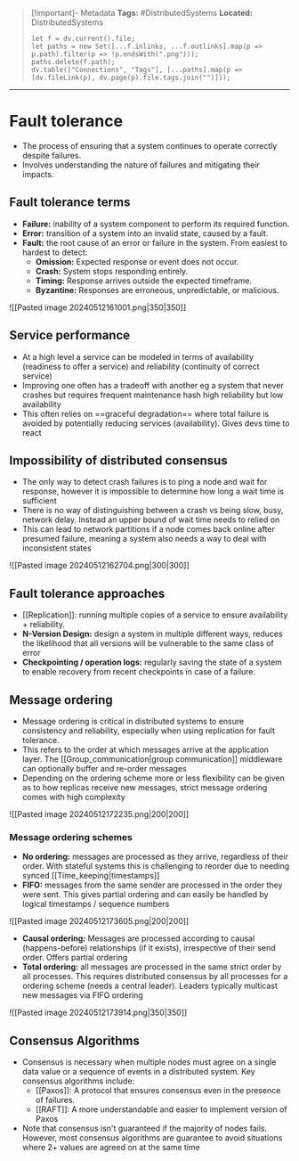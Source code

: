 > [!important]- Metadata
> **Tags:** #DistributedSystems 
> **Located:** DistributedSystems
> ```dataviewjs
> let f = dv.current().file;
> let paths = new Set([...f.inlinks, ...f.outlinks].map(p => p.path).filter(p => !p.endsWith(".png")));
> paths.delete(f.path);
> dv.table(["Connections", "Tags"], [...paths].map(p => [dv.fileLink(p), dv.page(p).file.tags.join("")]));
> ```

___
# Fault tolerance
- The process of ensuring that a system continues to operate correctly despite failures. 
- Involves understanding the nature of failures and mitigating their impacts.
## Fault tolerance terms
- **Failure:** inability of a system component to perform its required function.
- **Error:** transition of a system into an invalid state, caused by a fault.
- **Fault:** the root cause of an error or failure in the system. From easiest to hardest to detect:
	- **Omission:** Expected response or event does not occur. 
	- **Crash:** System stops responding entirely.
	- **Timing:** Response arrives outside the expected timeframe.
	- **Byzantine:** Responses are erroneous, unpredictable, or malicious.

![[Pasted image 20240512161001.png|350|350]]


## Service performance
- At a high level a service can be modeled in terms of availability (readiness to offer a service) and reliability (continuity of correct service)
- Improving one often has a tradeoff with another eg a system that never crashes but requires frequent maintenance hash high reliability but low availability 
- This often relies on ==graceful degradation== where total failure is avoided by potentially reducing services (availability). Gives devs time to react


## Impossibility of distributed consensus
- The only way to detect crash failures is to ping a node and wait for response, however it is impossible to determine how long a wait time is sufficient 
- There is no way of distinguishing between a crash vs being slow, busy, network delay. Instead an upper bound of wait time needs to relied on
- This can lead to network partitions if a node comes back online after presumed failure, meaning a system also needs a way to deal with inconsistent states

![[Pasted image 20240512162704.png|300|300]]
## Fault tolerance approaches
- [[Replication]]: running multiple copies of a service to ensure availability + reliability.
- **N-Version Design:** design a system in multiple different ways, reduces the likelihood that all versions will be vulnerable to the same class of error 
- **Checkpointing / operation logs:** regularly saving the state of a system to enable recovery from recent checkpoints in case of a failure. 
## Message ordering
- Message ordering is critical in distributed systems to ensure consistency and reliability, especially when using replication for fault tolerance. 
- This refers to the order at which messages arrive at the application layer. The [[Group_communication|group communication]] middleware can optionally buffer and re-order messages 
- Depending on the ordering scheme more or less flexibility can be given as to how replicas receive new messages, strict message ordering comes with high complexity

![[Pasted image 20240512172235.png|200|200]]


### Message ordering schemes
- **No ordering:** messages are processed as they arrive, regardless of their order. With stateful systems this is challenging to reorder due to needing synced [[Time_keeping|timestamps]]
- **FIFO:** messages from the same sender are processed in the order they were sent. This gives partial ordering and can easily be handled by logical timestamps / sequence numbers 

![[Pasted image 20240512173605.png|200|200]]
- **Causal ordering:** Messages are processed according to causal (happens-before) relationships (if it exists), irrespective of their send order. Offers partial ordering
- **Total ordering:** all messages are processed in the same strict order by all processes. This requires distributed consensus by all processes for a ordering scheme (needs a central leader). Leaders typically multicast new messages via FIFO ordering

![[Pasted image 20240512173914.png|350|350]]



## Consensus Algorithms
- Consensus is necessary when multiple nodes must agree on a single data value or a sequence of events in a distributed system. Key consensus algorithms include:
	- [[Paxos]]: A protocol that ensures consensus even in the presence of failures.
	- [[RAFT]]: A more understandable and easier to implement version of Paxos
- Note that consensus isn't guaranteed if the majority of nodes fails. However, most consensus algorithms are guarantee to avoid situations where 2+ values are agreed on at the same time

